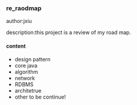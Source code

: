 ### re_raodmap
author:jxiu

description:this project is a review of my road map.
#### content
* design pattern
* core java
* algorithm
* network
* RDBMS
* architetrue
* other to be continue!
